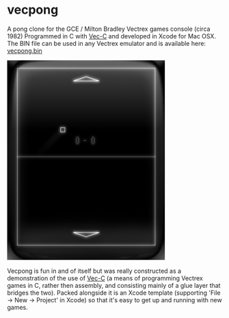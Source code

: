 # vecpong
A pong clone for the GCE / Milton Bradley Vectrex games console (circa 1982)
Programmed in C with <a href="https://github.com/Phillrb/vec-c">Vec-C</a> and developed in Xcode for Mac OSX.
The BIN file can be used in any Vectrex emulator and is available here: <a href="./vecpong/vecpong.bin">vecpong.bin</a>

<img src="./resources/gameplay1.png" alt="Gameplay" width="369" height="466">

Vecpong is fun in and of itself but was really constructed as a demonstration of the use of <a href="https://github.com/Phillrb/vec-c">Vec-C</a> (a means of programming Vectrex games in C, rather then assembly, and consisting mainly of a glue layer that bridges the two). Packed alongside it is an Xcode template (supporting 'File -> New -> Project' in Xcode) so that it's easy to get up and running with new games.
